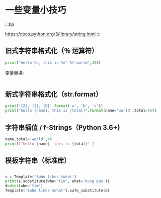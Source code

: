 # 一些变量小技巧

:::tip

<https://docs.python.org/3/library/string.html>
:::

## 旧式字符串格式化（％ 运算符）

```python
print("hello %s, this is %d" %('world',45))
```

变量替换:  

```python

```

## 新式字符串格式化（str.format）

```python
print('{2}, {1}, {0}'.format('a', 'b', 'c'))
print("hello {name}, this is {total}".format(name='world',total=45))
```

## 字符串插值 / f-Strings（Python 3.6+)

```python
name,total='world',45
print(f"hello {name}, this is {total}" )
```

## 模板字符串（标准库）

```python

s = Template('$who likes $what')
print(s.substitute(who='tim', what='kung pao'))
d=dict(who='tim')
Template('$who likes $what').safe_substitute(d)
```
